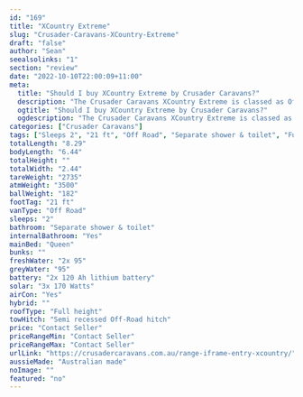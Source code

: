 ```yaml
---
id: "169"
title: "XCountry Extreme"
slug: "Crusader-Caravans-XCountry-Extreme"
draft: "false"
author: "Sean"
seealsolinks: "1"
section: "review"
date: "2022-10-10T22:00:09+11:00"
meta:
  title: "Should I buy XCountry Extreme by Crusader Caravans?"
  description: "The Crusader Caravans XCountry Extreme is classed as Off Road, and sleeps 2 people. It is Australian made and comes in at 21 ft. It generally has Separate shower & toilet."
  ogtitle: "Should I buy XCountry Extreme by Crusader Caravans?"
  ogdescription: "The Crusader Caravans XCountry Extreme is classed as Off Road, and sleeps 2 people. It is Australian made and comes in at 21 ft. It generally has Separate shower & toilet."
categories: ["Crusader Caravans"]
tags: ["Sleeps 2", "21 ft", "Off Road", "Separate shower & toilet", "Full height", "Price Unknown"]
totalLength: "8.29"
bodyLength: "6.44"
totalHeight: ""
totalWidth: "2.44"
tareWeight: "2735"
atmWeight: "3500"
ballWeight: "182"
footTag: "21 ft"
vanType: "Off Road"
sleeps: "2"
bathroom: "Separate shower & toilet"
internalBathroom: "Yes"
mainBed: "Queen"
bunks: ""
freshWater: "2x 95"
greyWater: "95"
battery: "2x 120 Ah lithium battery"
solar: "3x 170 Watts"
airCon: "Yes"
hybrid: ""
roofType: "Full height"
towHitch: "Semi recessed Off-Road hitch"
price: "Contact Seller"
priceRangeMin: "Contact Seller"
priceRangeMax: "Contact Seller"
urlLink: "https://crusadercaravans.com.au/range-iframe-entry-xcountry/"
aussieMade: "Australian made"
noImage: ""
featured: "no"
---
```

